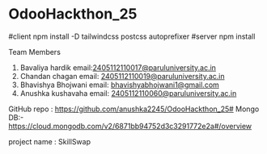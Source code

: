 # OdooHackthon_25
#client
npm install -D tailwindcss postcss autoprefixer
#server
npm install

Team Members 
1. Bavaliya hardik  email:2405112110017@paruluniversity.ac.in
2. Chandan chagan  email: 2405112110019@paruluniversity.ac.in
3. Bhavishya Bhojwani  email: bhavishyabhojwani1@gmail.com
4. Anushka kushavaha email: 2405112110060@paruluniversity.ac.in

GitHub repo : https://github.com/anushka2245/OdooHackthon_25#
Mongo DB:- https://cloud.mongodb.com/v2/6871bb94752d3c3291772e2a#/overview



project name : SkillSwap
